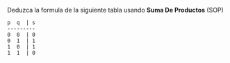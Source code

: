 Deduzca la formula de la siguiente tabla usando **Suma De Productos** (SOP)
```
p  q  | s
---------
0  0  | 0
0  1  | 1
1  0  | 1
1  1  | 0
```
